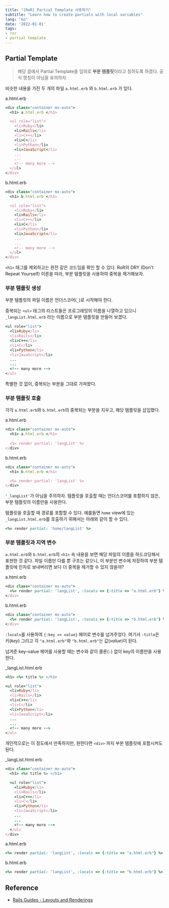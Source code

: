 ```yaml
---
title: "[RoR] Partial Template 사용하기"
subtitle: "Learn how to create partials with local variables"
lang: "ko"
date: '2022-01-01'
tags:
- ror
- partial template
---
```



## Partial Template
> 해당 글에서 Partial Template을 임의로 **부분 템플릿**이라고 칭하도록 하겠다. 공식 명칭이 아님을 유의하자.

 비슷한 내용을 가진 두 개의 파일 `a.html.erb` 와 `b.html.erb` 가 있다.

a.html.erb
```rb
<div class="container mx-auto">
  <h1> a.html.erb </h1>

  <ul role="list">
    <li>Ruby</li>
    <li>Rails</li>
    <li>C++</li>
    <li>C</li> 
    <li>Python</li>
    <li>JavaScript</li>
    ... 
    ...
    <!-- many more -->
  </ul>
</div>
```

b.html.erb
```rb
<div class="container mx-auto">
  <h1> b.html.erb </h1>

  <ul role="list">
    <li>Ruby</li>
    <li>Rails</li>
    <li>C++</li>
    <li>C</li> 
    <li>Python</li>
    <li>JavaScript</li>
    ... 
    ...
    <!-- many more -->
  </ul>
</div>
```

`<h1>` 태그를 제외하고는 완전 같은 코드임을 확인 할 수 있다. RoR의 DRY (Don't Repeat Yourself) 이론을 따라, 부분 템플릿을 사용하여 중복을 제거해보자.

### 부분 템플릿 생성
부분 템플릿의 파일 이름은 언더스코어(`_`)로 시작해야 한다. 


중복되는 `<ul>` 태그의 리스트들은 프로그래밍의 이름을 나열하고 있으니 `_langList.html.erb` 라는 이름으로 부분 템플릿을 만들어 보겠다.

```rb
<ul role="list">
  <li>Ruby</li>
  <li>Rails</li>
  <li>C++</li>
  <li>C</li> 
  <li>Python</li>
  <li>JavaScript</li>
  ... 
  ...
  <!-- many more -->
</ul>
```

특별한 것 없이, 중복되는 부분을 그대로 가져왔다. 

### 부분 템플릿 호출

각각 `a.html.erb`와 `b.html.erb`의 중복되는 부분을 지우고, 해당 템플릿을 삽입했다.

a.html.erb
```rb
<div class="container mx-auto">
  <h1> a.html.erb </h1>
  
  <%= render partial: 'langList' %>
</div>
```

b.html.erb
```rb
<div class="container mx-auto">
  <h1> b.html.erb </h1>

  <%= render partial: 'langList' %>
</div>
```

`'_langList'`가 아님을 주의하자. 템플릿을 호출할 때는 언더스코어를 포함하지 않은, 부분 템플릿의 이름만을 사용한다. 


템플릿을 호출할 때 경로를 포함할 수 있다. 예를들면 `home` view에 있는 `_langList.html.erb`를 호출하기 위해서는 아래와 같이 할 수 있다.
```rb
<%= render partial: 'home/langList' %>
```

### 부분 템플릿과 지역 변수
`a.html.erb`와 `b.html.erb`의 `<h1>` 속 내용을 보면 해당 파일의 이름을 하드코딩해서 표현한 것 같다. 파일 이름만 다를 뿐 구조는 같으니, 이 부분만 변수에 저장하여 부분 템플릿에 인자로 보내버리면 보다 더 중복을 제거할 수 있지 않을까?


a.html.erb
```rb
<div class="container mx-auto">
  <%= render partial: 'langList', :locals => {:title => "a.html.erb"} %>
</div>
```

b.html.erb
```rb
<div class="container mx-auto">
  <%= render partial: 'langList', :locals => {:title => "b.html.erb"} %>
</div>
```

`:locals`를 사용하여 `{:key => value}` 페어로 변수를 넘겨주었다. 여기서 `:title`은 키(*key*) 그리고 각 `"a.html.erb"`와 `"b.html.erb"`는 값(*value*)이 된다.


넘겨준 key-value 페어를 사용할 때는 변수와 같이 콜론(`:`) 없이 key의 이름만을 사용한다.  


_langList.html.erb
```rb
<h1> <%= title %> </h1>

<ul role="list">
  <li>Ruby</li>
  <li>Rails</li>
  <li>C++</li>
  <li>C</li> 
  <li>Python</li>
  <li>JavaScript</li>
  ... 
  ...
  <!-- many more -->
</ul>
```

개인적으로는 이 정도에서 만족하지만, 원한다면 `<div>` 까지 부분 템플릿에 포함시켜도 된다.


_langList.html.erb
```rb
<div class="container mx-auto">
  <h1> <%= title %> </h1>

  <ul role="list">
    <li>Ruby</li>
    <li>Rails</li>
    <li>C++</li>
    <li>C</li> 
    <li>Python</li>
    <li>JavaScript</li>
    ... 
    ...
    <!-- many more -->
  </ul>
</div>
```

a.html.erb
```rb
<%= render partial: 'langList', :locals => {:title => "a.html.erb"} %>
```

b.html.erb
```rb
<%= render partial: 'langList', :locals => {:title => "b.html.erb"} %>
```

## Reference
- [Rails Guides - Layouts and Renderings](https://guides.rubyonrails.org/layouts_and_rendering.html)